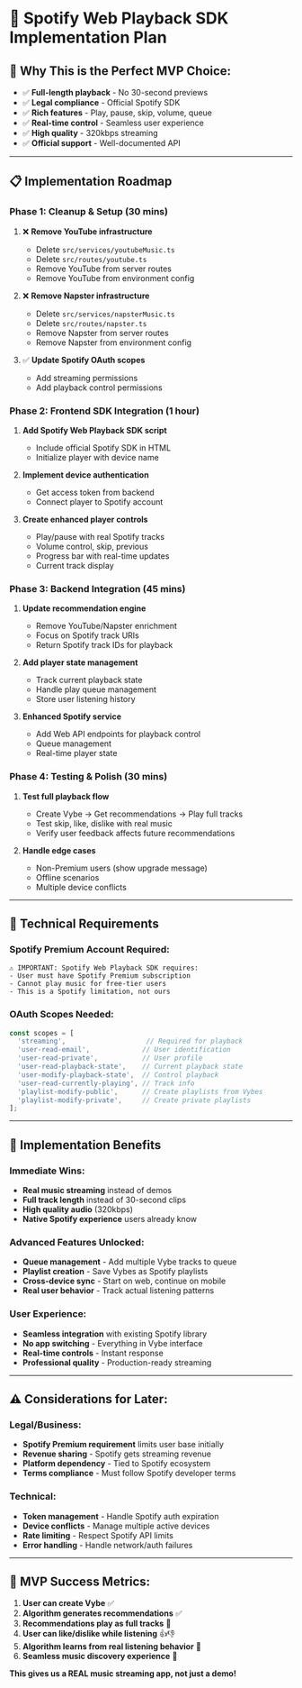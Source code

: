 # 🎵 Spotify Web Playback SDK Implementation Plan

## 🎯 **Why This is the Perfect MVP Choice:**
- ✅ **Full-length playback** - No 30-second previews
- ✅ **Legal compliance** - Official Spotify SDK
- ✅ **Rich features** - Play, pause, skip, volume, queue
- ✅ **Real-time control** - Seamless user experience
- ✅ **High quality** - 320kbps streaming
- ✅ **Official support** - Well-documented API

---

## **📋 Implementation Roadmap**

### **Phase 1: Cleanup & Setup (30 mins)**
1. ❌ **Remove YouTube infrastructure**
   - Delete `src/services/youtubeMusic.ts`
   - Delete `src/routes/youtube.ts`
   - Remove YouTube from server routes
   - Remove YouTube from environment config

2. ❌ **Remove Napster infrastructure**
   - Delete `src/services/napsterMusic.ts`
   - Delete `src/routes/napster.ts`
   - Remove Napster from server routes
   - Remove Napster from environment config

3. ✅ **Update Spotify OAuth scopes**
   - Add streaming permissions
   - Add playback control permissions

### **Phase 2: Frontend SDK Integration (1 hour)**
1. **Add Spotify Web Playback SDK script**
   - Include official Spotify SDK in HTML
   - Initialize player with device name

2. **Implement device authentication**
   - Get access token from backend
   - Connect player to Spotify account

3. **Create enhanced player controls**
   - Play/pause with real Spotify tracks
   - Volume control, skip, previous
   - Progress bar with real-time updates
   - Current track display

### **Phase 3: Backend Integration (45 mins)**
1. **Update recommendation engine**
   - Remove YouTube/Napster enrichment
   - Focus on Spotify track URIs
   - Return Spotify track IDs for playback

2. **Add player state management**
   - Track current playback state
   - Handle play queue management
   - Store user listening history

3. **Enhanced Spotify service**
   - Add Web API endpoints for playback control
   - Queue management
   - Real-time player state

### **Phase 4: Testing & Polish (30 mins)**
1. **Test full playback flow**
   - Create Vybe → Get recommendations → Play full tracks
   - Test skip, like, dislike with real music
   - Verify user feedback affects future recommendations

2. **Handle edge cases**
   - Non-Premium users (show upgrade message)
   - Offline scenarios
   - Multiple device conflicts

---

## **🔧 Technical Requirements**

### **Spotify Premium Account Required:**
```
⚠️ IMPORTANT: Spotify Web Playback SDK requires:
- User must have Spotify Premium subscription
- Cannot play music for free-tier users
- This is a Spotify limitation, not ours
```

### **OAuth Scopes Needed:**
```javascript
const scopes = [
  'streaming',                    // Required for playback
  'user-read-email',             // User identification  
  'user-read-private',           // User profile
  'user-read-playback-state',    // Current playback state
  'user-modify-playback-state',  // Control playback
  'user-read-currently-playing', // Track info
  'playlist-modify-public',      // Create playlists from Vybes
  'playlist-modify-private',     // Create private playlists
];
```

---

## **🚀 Implementation Benefits**

### **Immediate Wins:**
- **Real music streaming** instead of demos
- **Full track length** instead of 30-second clips
- **High quality audio** (320kbps)
- **Native Spotify experience** users already know

### **Advanced Features Unlocked:**
- **Queue management** - Add multiple Vybe tracks to queue
- **Playlist creation** - Save Vybes as Spotify playlists
- **Cross-device sync** - Start on web, continue on mobile
- **Real user behavior** - Track actual listening patterns

### **User Experience:**
- **Seamless integration** with existing Spotify library
- **No app switching** - Everything in Vybe interface
- **Real-time controls** - Instant response
- **Professional quality** - Production-ready streaming

---

## **⚠️ Considerations for Later:**

### **Legal/Business:**
- **Spotify Premium requirement** limits user base initially
- **Revenue sharing** - Spotify gets streaming revenue
- **Platform dependency** - Tied to Spotify ecosystem
- **Terms compliance** - Must follow Spotify developer terms

### **Technical:**
- **Token management** - Handle Spotify auth expiration
- **Device conflicts** - Manage multiple active devices
- **Rate limiting** - Respect Spotify API limits
- **Error handling** - Handle network/auth failures

---

## **🎯 MVP Success Metrics:**

1. **User can create Vybe** ✅
2. **Algorithm generates recommendations** ✅
3. **Recommendations play as full tracks** 🎵
4. **User can like/dislike while listening** 👍👎
5. **Algorithm learns from real listening behavior** 🧠
6. **Seamless music discovery experience** 🚀

**This gives us a REAL music streaming app, not just a demo!**
